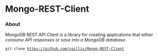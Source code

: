 # Mongo-REST-Client
### About
MongoDB REST API Client is a library for creating applications that either <i>consume API responses</i> or <i>save into a MongoDB database</i>.

<code>git clone https://github.com/zgillis/Mongo-REST-Client</code>
